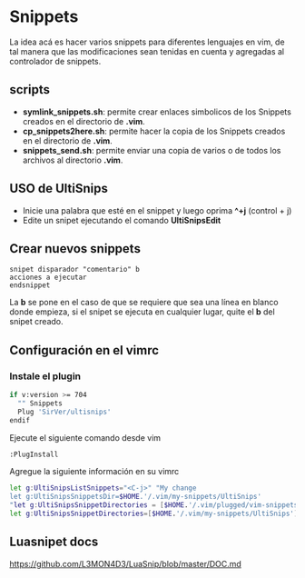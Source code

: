 # Snippets #

La idea acá es hacer varios snippets para diferentes lenguajes en vim, de tal
manera que las modificaciones sean tenidas en cuenta y agregadas al controlador
de snippets.

## scripts ##

* **symlink_snippets.sh**: permite crear enlaces simbolicos de los Snippets creados en el directorio de **.vim**.
* **cp_snippets2here.sh**: permite hacer la copia de los Snippets creados en el directorio de **.vim**.
* **snippets_send.sh**: permite enviar una copia de varios o de todos los archivos al directorio **.vim**.

## USO de UltiSnips ##

* Inicie una palabra que esté en el snippet y luego oprima **^+j** (control + j)
* Edite un snipet ejecutando el comando **UltiSnipsEdit**

## Crear nuevos snippets

```vim
snipet disparador "comentario" b
acciones a ejecutar
endsnippet
```
La **b** se pone en el caso de que se requiere que sea una línea
en blanco donde empieza, si el snipet se ejecuta en cualquier lugar, quite el **b**
del snipet creado.

## Configuración en el vimrc ##

### Instale el plugin ###

```bash
if v:version >= 704
  "" Snippets
  Plug 'SirVer/ultisnips'
endif
```
Ejecute el siguiente comando desde vim

```bash
:PlugInstall
```
Agregue la siguiente información en su vimrc

```bash
let g:UltiSnipsListSnippets="<C-j>" "My change
let g:UltiSnipsSnippetsDir=$HOME.'/.vim/my-snippets/UltiSnips'
"let g:UltiSnipsSnippetDirectories = [$HOME.'/.vim/plugged/vim-snippets', $HOME.'/proyectos/swissknife/vim/UltiSnips']
let g:UltiSnipsSnippetDirectories=[$HOME.'/.vim/my-snippets/UltiSnips']
```
## Luasnipet docs

https://github.com/L3MON4D3/LuaSnip/blob/master/DOC.md
